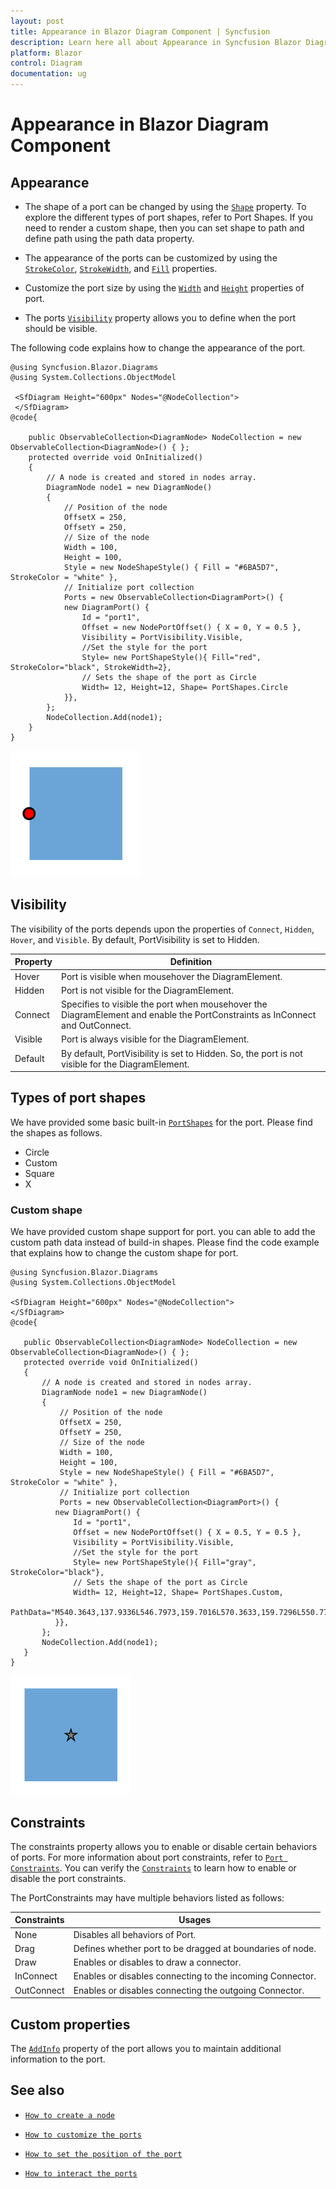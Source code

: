 ```yaml
---
layout: post
title: Appearance in Blazor Diagram Component | Syncfusion
description: Learn here all about Appearance in Syncfusion Blazor Diagram component and more.
platform: Blazor
control: Diagram
documentation: ug
---
```


# Appearance in Blazor Diagram Component

## Appearance

* The shape of a port can be changed by using the [`Shape`](https://help.syncfusion.com/cr/blazor/Syncfusion.Blazor.Diagrams.PortShapes.html) property. To explore the different types of port shapes, refer to Port Shapes. If you need to render a custom shape, then you can set shape to path and define path using the path data property.

* The appearance of the ports can be customized by using the [`StrokeColor`](https://help.syncfusion.com/cr/blazor/Syncfusion.Blazor.Diagrams.PortShapeStyle.html#Syncfusion_Blazor_Diagrams_PortShapeStyle_StrokeColor), [`StrokeWidth`](https://help.syncfusion.com/cr/blazor/Syncfusion.Blazor.Diagrams.PortShapeStyle.html#Syncfusion_Blazor_Diagrams_PortShapeStyle_StrokeWidth), and [`Fill`](https://help.syncfusion.com/cr/blazor/Syncfusion.Blazor.Diagrams.PortShapeStyle.html#Syncfusion_Blazor_Diagrams_PortShapeStyle_Fill) properties.

* Customize the port size by using the [`Width`](https://help.syncfusion.com/cr/blazor/Syncfusion.Blazor.Diagrams.DiagramPort.html#Syncfusion_Blazor_Diagrams_DiagramPort_Width) and [`Height`](https://help.syncfusion.com/cr/blazor/Syncfusion.Blazor.Diagrams.DiagramPort.html#Syncfusion_Blazor_Diagrams_DiagramPort_Height) properties of port.

* The ports [`Visibility`](https://help.syncfusion.com/cr/blazor/Syncfusion.Blazor.Diagrams.DiagramPort.html#Syncfusion_Blazor_Diagrams_DiagramPort_Visibility) property allows you to define when the port should be visible.

The following code explains how to change the appearance of the port.

```cshtml
@using Syncfusion.Blazor.Diagrams
@using System.Collections.ObjectModel

 <SfDiagram Height="600px" Nodes="@NodeCollection">
 </SfDiagram>
@code{

    public ObservableCollection<DiagramNode> NodeCollection = new ObservableCollection<DiagramNode>() { };
    protected override void OnInitialized()
    {
        // A node is created and stored in nodes array.
        DiagramNode node1 = new DiagramNode()
        {
            // Position of the node
            OffsetX = 250,
            OffsetY = 250,
            // Size of the node
            Width = 100,
            Height = 100,
            Style = new NodeShapeStyle() { Fill = "#6BA5D7", StrokeColor = "white" },
            // Initialize port collection
            Ports = new ObservableCollection<DiagramPort>() {
            new DiagramPort() {
                Id = "port1",
                Offset = new NodePortOffset() { X = 0, Y = 0.5 },
                Visibility = PortVisibility.Visible,
                //Set the style for the port
                Style= new PortShapeStyle(){ Fill="red", StrokeColor="black", StrokeWidth=2},
                // Sets the shape of the port as Circle
                Width= 12, Height=12, Shape= PortShapes.Circle
            }},
        };
        NodeCollection.Add(node1);
    }
}
```

![Appearance](../images/port_Appearance.png)

## Visibility

The visibility of the ports depends upon the properties of `Connect`, `Hidden`, `Hover`, and `Visible`. By default, PortVisibility is set to Hidden.

| Property | Definition |
|---|---|
| Hover | Port is visible when mousehover the DiagramElement. |
| Hidden | Port is not visible for the DiagramElement. |
| Connect | Specifies to visible the port when mousehover the DiagramElement and enable the PortConstraints as InConnect and OutConnect. |
| Visible | Port is always visible for the DiagramElement. |
| Default | By default, PortVisibility is set to Hidden. So, the port is not visible for the DiagramElement. |

## Types of port shapes

We have provided some basic built-in [`PortShapes`](https://help.syncfusion.com/cr/blazor/Syncfusion.Blazor.Diagrams.PortShapes.html) for the port. Please find the shapes as follows.

* Circle
* Custom
* Square
* X

### Custom shape

 We have provided custom shape support for port. you can able to add the custom path data instead of build-in shapes. Please find the code example that explains how to change the custom shape for port.

 ```cshtml
@using Syncfusion.Blazor.Diagrams
@using System.Collections.ObjectModel

<SfDiagram Height="600px" Nodes="@NodeCollection">
</SfDiagram>
@code{

    public ObservableCollection<DiagramNode> NodeCollection = new ObservableCollection<DiagramNode>() { };
    protected override void OnInitialized()
    {
        // A node is created and stored in nodes array.
        DiagramNode node1 = new DiagramNode()
        {
            // Position of the node
            OffsetX = 250,
            OffsetY = 250,
            // Size of the node
            Width = 100,
            Height = 100,
            Style = new NodeShapeStyle() { Fill = "#6BA5D7", StrokeColor = "white" },
            // Initialize port collection
            Ports = new ObservableCollection<DiagramPort>() {
           new DiagramPort() {
               Id = "port1",
               Offset = new NodePortOffset() { X = 0.5, Y = 0.5 },
               Visibility = PortVisibility.Visible,
               //Set the style for the port
               Style= new PortShapeStyle(){ Fill="gray", StrokeColor="black"},
               // Sets the shape of the port as Circle
               Width= 12, Height=12, Shape= PortShapes.Custom,
               PathData="M540.3643,137.9336L546.7973,159.7016L570.3633,159.7296L550.7723,171.9366L558.9053,194.9966L540.3643,179.4996L521.8223,194.9966L529.9553,171.9366L510.3633,159.7296L533.9313,159.7016L540.3643,137.9336z"
           }},
        };
        NodeCollection.Add(node1);
    }
}
```

![Port Drag](../images/port_customport.png)

## Constraints

The constraints property allows you to enable or disable certain behaviors of ports. For more information about port
constraints, refer to [`Port Constraints`](https://help.syncfusion.com/cr/blazor/Syncfusion.Blazor.Diagrams.DiagramPort.html#Syncfusion_Blazor_Diagrams_DiagramPort_Constraints). You can verify the [`Constraints`](https://help.syncfusion.com/cr/blazor/Syncfusion.Blazor.Diagrams.DiagramPort.html#Syncfusion_Blazor_Diagrams_DiagramPort_Constraints) to learn how to enable or disable the port constraints.

The PortConstraints may have multiple behaviors listed as follows:

| Constraints | Usages |
|---|---|
| None |Disables all behaviors of Port. |
| Drag |Defines whether port to be dragged at boundaries of node.  |
| Draw |Enables or disables to draw a connector. |
| InConnect |Enables or disables connecting to the incoming Connector.  |
| OutConnect | Enables or disables connecting the outgoing Connector. |

## Custom properties

The [`AddInfo`](https://help.syncfusion.com/cr/blazor/Syncfusion.Blazor.Diagrams.DiagramPort.html#Syncfusion_Blazor_Diagrams_DiagramPort_AddInfo) property of the port allows you to maintain additional information to the port.

## See also

* [`How to create a node`](../nodes/nodes)

* [`How to customize the ports`](./appearance)

* [`How to set the position of the port`](./positioning)

* [`How to interact the ports`](./interaction)
